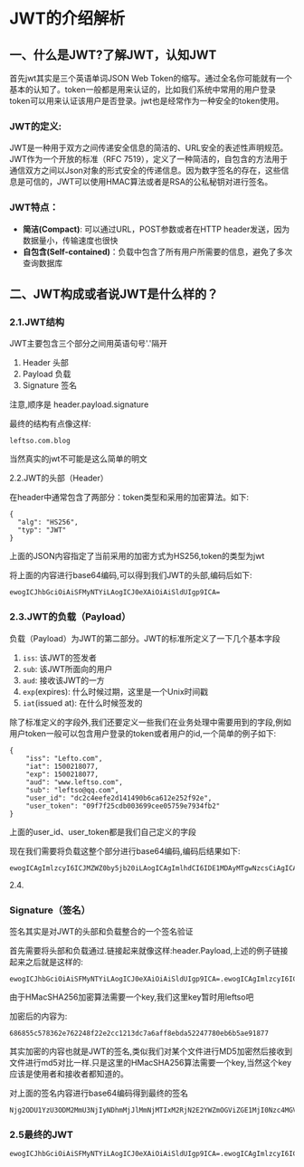 # JWT的介绍解析

## 一、什么是JWT?了解JWT，认知JWT

首先jwt其实是三个英语单词JSON Web Token的缩写。通过全名你可能就有一个基本的认知了。token一般都是用来认证的，比如我们系统中常用的用户登录token可以用来认证该用户是否登录。jwt也是经常作为一种安全的token使用。

### JWT的定义:

JWT是一种用于双方之间传递安全信息的简洁的、URL安全的表述性声明规范。JWT作为一个开放的标准（RFC 7519），定义了一种简洁的，自包含的方法用于通信双方之间以Json对象的形式安全的传递信息。因为数字签名的存在，这些信息是可信的，JWT可以使用HMAC算法或者是RSA的公私秘钥对进行签名。

### JWT特点：

- **简洁(Compact)**: 可以通过URL，POST参数或者在HTTP header发送，因为数据量小，传输速度也很快
- **自包含(Self-contained)**：负载中包含了所有用户所需要的信息，避免了多次查询数据库

## 二、JWT构成或者说JWT是什么样的？

### 2.1.JWT结构

JWT主要包含三个部分之间用英语句号'.'隔开

1. Header 头部
2. Payload 负载
3. Signature 签名

注意,顺序是 header.payload.signature

最终的结构有点像这样:



```
leftso.com.blog
```

当然真实的jwt不可能是这么简单的明文

2.2.JWT的头部（Header）

在header中通常包含了两部分：token类型和采用的加密算法。如下:



```
{
  "alg": "HS256",
  "typ": "JWT"
}  
```

上面的JSON内容指定了当前采用的加密方式为HS256,token的类型为jwt

将上面的内容进行base64编码,可以得到我们JWT的头部,编码后如下:



```
ewogICJhbGciOiAiSFMyNTYiLAogICJ0eXAiOiAiSldUIgp9ICA=
```

### 2.3.JWT的负载（Payload）

负载（Payload）为JWT的第二部分。JWT的标准所定义了一下几个基本字段

1. `iss`: 该JWT的签发者
2. `sub`: 该JWT所面向的用户
3. `aud`: 接收该JWT的一方
4. `exp`(expires): 什么时候过期，这里是一个Unix时间戳
5. `iat`(issued at): 在什么时候签发的

除了标准定义的字段外,我们还要定义一些我们在业务处理中需要用到的字段,例如用户token一般可以包含用户登录的token或者用户的id,一个简单的例子如下:



```
{
    "iss": "Lefto.com",
    "iat": 1500218077,
    "exp": 1500218077,
    "aud": "www.leftso.com",
    "sub": "leftso@qq.com",
    "user_id": "dc2c4eefe2d141490b6ca612e252f92e",
    "user_token": "09f7f25cdb003699cee05759e7934fb2"
}
```

上面的user_id、user_token都是我们自己定义的字段

现在我们需要将负载这整个部分进行base64编码,编码后结果如下:



```
ewogICAgImlzcyI6ICJMZWZ0by5jb20iLAogICAgImlhdCI6IDE1MDAyMTgwNzcsCiAgICAiZXhwIjogMTUwMDIxODA3NywKICAgICJhdWQiOiAid3d3LmxlZnRzby5jb20iLAogICAgInN1YiI6ICJsZWZ0c29AcXEuY29tIiwKICAgICJ1c2VyX2lkIjogImRjMmM0ZWVmZTJkMTQxNDkwYjZjYTYxMmUyNTJmOTJlIiwKICAgICJ1c2VyX3Rva2VuIjogIjA5ZjdmMjVjZGIwMDM2OTljZWUwNTc1OWU3OTM0ZmIyIgp9
```

2.4.

### Signature（签名）

签名其实是对JWT的头部和负载整合的一个签名验证

首先需要将头部和负载通过.链接起来就像这样:header.Payload,上述的例子链接起来之后就是这样的:



```
ewogICJhbGciOiAiSFMyNTYiLAogICJ0eXAiOiAiSldUIgp9ICA=.ewogICAgImlzcyI6ICJMZWZ0by5jb20iLAogICAgImlhdCI6IDE1MDAyMTgwNzcsCiAgICAiZXhwIjogMTUwMDIxODA3NywKICAgICJhdWQiOiAid3d3LmxlZnRzby5jb20iLAogICAgInN1YiI6ICJsZWZ0c29AcXEuY29tIiwKICAgICJ1c2VyX2lkIjogImRjMmM0ZWVmZTJkMTQxNDkwYjZjYTYxMmUyNTJmOTJlIiwKICAgICJ1c2VyX3Rva2VuIjogIjA5ZjdmMjVjZGIwMDM2OTljZWUwNTc1OWU3OTM0ZmIyIgp9
```

由于HMacSHA256加密算法需要一个key,我们这里key暂时用leftso吧

加密后的内容为:



```
686855c578362e762248f22e2cc1213dc7a6aff8ebda52247780eb6b5ae91877
```

其实加密的内容也就是JWT的签名,类似我们对某个文件进行MD5加密然后接收到文件进行md5对比一样.只是这里的HMacSHA256算法需要一个key,当然这个key应该是使用者和接收者都知道的。

对上面的签名内容进行base64编码得到最终的签名



```
Njg2ODU1YzU3ODM2MmU3NjIyNDhmMjJlMmNjMTIxM2RjN2E2YWZmOGViZGE1MjI0Nzc4MGViNmI1YWU5MTg3Nw==
```

### 2.5最终的JWT



```
ewogICJhbGciOiAiSFMyNTYiLAogICJ0eXAiOiAiSldUIgp9ICA=.ewogICAgImlzcyI6ICJMZWZ0by5jb20iLAogICAgImlhdCI6IDE1MDAyMTgwNzcsCiAgICAiZXhwIjogMTUwMDIxODA3NywKICAgICJhdWQiOiAid3d3LmxlZnRzby5jb20iLAogICAgInN1YiI6ICJsZWZ0c29AcXEuY29tIiwKICAgICJ1c2VyX2lkIjogImRjMmM0ZWVmZTJkMTQxNDkwYjZjYTYxMmUyNTJmOTJlIiwKICAgICJ1c2VyX3Rva2VuIjogIjA5ZjdmMjVjZGIwMDM2OTljZWUwNTc1OWU3OTM0ZmIyIgp9.Njg2ODU1YzU3ODM2MmU3NjIyNDhmMjJlMmNjMTIxM2RjN2E2YWZmOGViZGE1MjI0Nzc4MGViNmI1YWU5MTg3Nw==
```